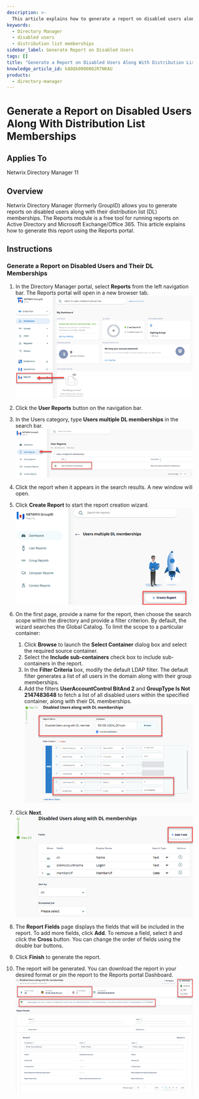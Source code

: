 ```yaml
---
description: >-
  This article explains how to generate a report on disabled users along with their distribution list memberships using Netwrix Directory Manager.
keywords:
  - Directory Manager
  - disabled users
  - distribution list memberships
sidebar_label: Generate Report on Disabled Users
tags: []
title: "Generate a Report on Disabled Users Along With Distribution List Memberships"
knowledge_article_id: kA0Qk0000002R7NKAU
products:
  - directory-manager
---
```


# Generate a Report on Disabled Users Along With Distribution List Memberships

## Applies To

Netwrix Directory Manager 11

## Overview

Netwrix Directory Manager (formerly GroupID) allows you to generate reports on disabled users along with their distribution list (DL) memberships. The Reports module is a free tool for running reports on Active Directory and Microsoft Exchange/Office 365. This article explains how to generate this report using the Reports portal.

## Instructions

### Generate a Report on Disabled Users and Their DL Memberships

1. In the Directory Manager portal, select **Reports** from the left navigation bar. The Reports portal will open in a new browser tab.
   ![Reports portal in Directory Manager](./images/servlet_image_451a4261ce2f.png)

2. Click the **User Reports** button on the navigation bar.

3. In the Users category, type **Users multiple DL memberships** in the search bar.
   ![Searching for Users multiple DL memberships report](./images/servlet_image_c303f69db518.png)

4. Click the report when it appears in the search results. A new window will open.

5. Click **Create Report** to start the report creation wizard.
   ![Create Report wizard in Directory Manager](./images/servlet_image_3adeec70e526.png)

6. On the first page, provide a name for the report, then choose the search scope within the directory and provide a filter criterion. By default, the wizard searches the Global Catalog. To limit the scope to a particular container:
   1. Click **Browse** to launch the **Select Container** dialog box and select the required source container.
   2. Select the **Include sub-containers** check box to include sub-containers in the report.
   3. In the **Filter Criteria** box, modify the default LDAP filter. The default filter generates a list of all users in the domain along with their group memberships.
   4. Add the filters **UserAccountControl BitAnd 2** and **GroupType Is Not 2147483648** to fetch a list of all disabled users within the specified container, along with their DL memberships.
   ![Filter criteria for disabled users and DL memberships](./images/servlet_image_761bfdbbeba6.png)

7. Click **Next**.
   ![Next step in report wizard](./images/servlet_image_504b5dea921c.png)

8. The **Report Fields** page displays the fields that will be included in the report. To add more fields, click **Add**. To remove a field, select it and click the **Cross** button. You can change the order of fields using the double bar buttons.

9. Click **Finish** to generate the report.

10. The report will be generated. You can download the report in your desired format or pin the report to the Reports portal Dashboard.
    ![Generated report on disabled users and DL memberships](./images/servlet_image_9a4475fa8080.png)